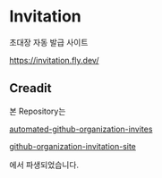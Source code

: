 # Invitation

초대장 자동 발급 사이트

https://invitation.fly.dev/

## Creadit

본 Repository는 

[automated-github-organization-invites](https://github.com/thundergolfer/automated-github-organization-invites)

[github-organization-invitation-site](https://github.com/woolimi/github-organization-invitation-site)

에서 파생되었습니다.
